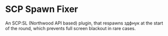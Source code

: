 # SCP Spawn Fixer
An SCP:SL (Northwood API based) plugin, that respawns здфнук at the start of the round, which prevents full screen blackout in rare cases.
